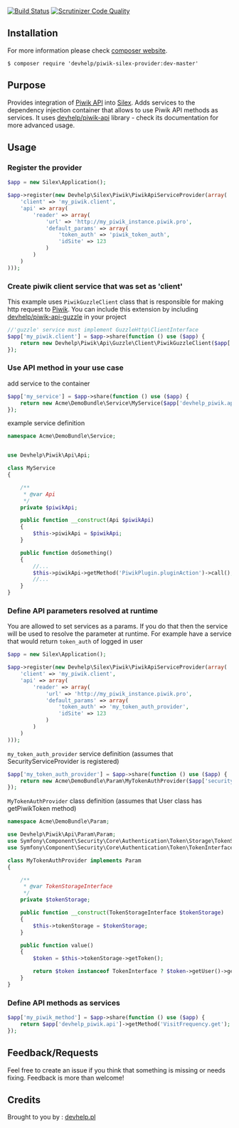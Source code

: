 [![Build Status](https://travis-ci.org/devhelp/piwik-silex-provider.svg?branch=master)](https://travis-ci.org/devhelp/piwik-silex-provider)
[![Scrutinizer Code Quality](https://scrutinizer-ci.com/g/devhelp/piwik-silex-provider/badges/quality-score.png?b=master)](https://scrutinizer-ci.com/g/devhelp/piwik-silex-provider?branch=master)

## Installation

For more information please check [composer website](http://getcomposer.org).

```
$ composer require 'devhelp/piwik-silex-provider:dev-master'
```

## Purpose

Provides integration of [Piwik API](http://developer.piwik.org/api-reference/reporting-api) into [Silex](http://silex.sensiolabs.org). Adds services to the dependency injection container that allows to use Piwik API methods as services.
It uses [devhelp/piwik-api](http://github.com/devhelp/piwik-api) library - check its documentation for more advanced usage.

## Usage

### Register the provider

```php
$app = new Silex\Application();

$app->register(new Devhelp\Silex\Piwik\PiwikApiServiceProvider(array(
    'client' => 'my_piwik.client',
    'api' => array(
        'reader' => array(
            'url' => 'http://my_piwik_instance.piwik.pro',
            'default_params' => array(
                'token_auth' => 'piwik_token_auth',
                'idSite' => 123
            )
        )
    )
)));
```

### Create piwik client service that was set as 'client'

This example uses `PiwikGuzzleClient` class that is responsible for making http request to [Piwik](http://piwik.org).
You can include this extension by including [devhelp/piwik-api-guzzle](http://github.com/devhelp/piwik-api-guzzle) in your project

```php
//'guzzle' service must implement GuzzleHttp\ClientInterface
$app['my_piwik.client'] = $app->share(function () use ($app) {
    return new Devhelp\Piwik\Api\Guzzle\Client\PiwikGuzzleClient($app['guzzle']));
});
```

### Use API method in your use case

add service to the container

```php
$app['my_service'] = $app->share(function () use ($app) {
    return new Acme\DemoBundle\Service\MyService($app['devhelp_piwik.api']);
});
```

example service definition

```php
namespace Acme\DemoBundle\Service;


use Devhelp\Piwik\Api\Api;

class MyService
{

    /**
     * @var Api
     */
    private $piwikApi;

    public function __construct(Api $piwikApi)
    {
        $this->piwikApi = $piwikApi;
    }

    public function doSomething()
    {
        //...
        $this->piwikApi->getMethod('PiwikPlugin.pluginAction')->call();
        //...
    }
}
```

### Define API parameters resolved at runtime

You are allowed to set services as a params. If you do that then the service will be used to resolve the parameter
at runtime. For example have a service that would return `token_auth` of logged in user


```php
$app = new Silex\Application();

$app->register(new Devhelp\Silex\Piwik\PiwikApiServiceProvider(array(
    'client' => 'my_piwik.client',
    'api' => array(
        'reader' => array(
            'url' => 'http://my_piwik_instance.piwik.pro',
            'default_params' => array(
                'token_auth' => 'my_token_auth_provider',
                'idSite' => 123
            )
        )
    )
)));
```

`my_token_auth_provider` service definition (assumes that SecurityServiceProvider is registered)

```php
$app['my_token_auth_provider'] = $app->share(function () use ($app) {
    return new Acme\DemoBundle\Param\MyTokenAuthProvider($app['security.token_storage']);
});
```

`MyTokenAuthProvider` class definition (assumes that User class has getPiwikToken method)

```php
namespace Acme\DemoBundle\Param;

use Devhelp\Piwik\Api\Param\Param;
use Symfony\Component\Security\Core\Authentication\Token\Storage\TokenStorageInterface;
use Symfony\Component\Security\Core\Authentication\Token\TokenInterface;

class MyTokenAuthProvider implements Param
{

    /**
     * @var TokenStorageInterface
     */
    private $tokenStorage;

    public function __construct(TokenStorageInterface $tokenStorage)
    {
        $this->tokenStorage = $tokenStorage;
    }

    public function value()
    {
        $token = $this->tokenStorage->getToken();

        return $token instanceof TokenInterface ? $token->getUser()->getPiwikToken() : null;
    }
}
```

### Define API methods as services

```php
$app['my_piwik_method'] = $app->share(function () use ($app) {
    return $app['devhelp_piwik.api']->getMethod('VisitFrequency.get');
});
```

## Feedback/Requests

Feel free to create an issue if you think that something is missing or needs fixing. Feedback is more than welcome!

## Credits

Brought to you by : [devhelp.pl](http://devhelp.pl)
